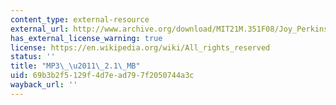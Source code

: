 ```yaml
---
content_type: external-resource
external_url: http://www.archive.org/download/MIT21M.351F08/Joy_Perkinson-Wind_Duo.mp3
has_external_license_warning: true
license: https://en.wikipedia.org/wiki/All_rights_reserved
status: ''
title: "MP3\_\u2011\_2.1\_MB"
uid: 69b3b2f5-129f-4d7e-ad79-7f2050744a3c
wayback_url: ''
---
```

